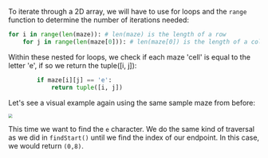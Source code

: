 <!--title={findEnd() code}--> 

<!--concepts={lists.mdx,for_loops.mdx}-->

<!--badges={Python:30}-->

To iterate through a 2D array, we will have to use for loops and the `range` function to determine the number of iterations needed:

```python
for i in range(len(maze)): # len(maze) is the length of a row    
    for j in range(len(maze[0])): # len(maze[0]) is the length of a column - always uniform
```

Within these nested for loops, we check if each maze 'cell' is equal to the letter 'e', if so we return the tuple([i, j]):

```python
        if maze[i][j] == 'e':    
            return tuple([i, j])
```

Let's see a visual example again using the same sample maze from before:

<img src="https://i.imgur.com/7Ch4Juq.png" style="zoom:50%;" />

This time we want to find the `e` character. We do the same kind of traversal as we did in `findStart()`  until we find the index of our endpoint. In this case, we would return `(0,8)`.